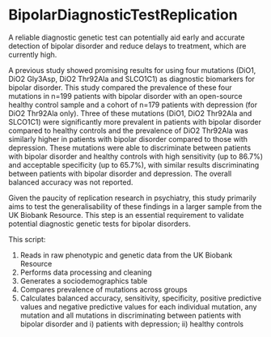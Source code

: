 # BipolarDiagnosticTestReplication
A reliable diagnostic genetic test can potentially aid early and accurate detection of bipolar disorder and reduce delays to treatment, which are currently high. 

A previous study showed promising results for using four mutations (DiO1, DiO2 Gly3Asp, DiO2 Thr92Ala and SLCO1C1) as diagnostic biomarkers for bipolar disorder. This study compared the prevalence of these four mutations in n=199 patients with bipolar disorder with an open-source healthy control sample and a cohort of n=179 patients with depression (for DiO2 Thr92Ala only). Three of these mutations (DiO1, DiO2 Thr92Ala and SLCO1C1) were significantly more prevalent in patients with bipolar disorder compared to healthy controls and the prevalence of DiO2 Thr92Ala was similarly higher in patients with bipolar disorder compared to those with depression. These mutations were able to discriminate between patients with bipolar disorder and healthy controls with high sensitivity (up to 86.7%) and acceptable specificity (up to 65.7%), with similar results discriminating between patients with bipolar disorder and depression. The overall balanced accuracy was not reported.

Given the paucity of replication research in psychiatry, this study primarily aims to test the generalisability of these findings in a larger sample from the UK Biobank Resource. This step is an essential requirement to validate potential diagnostic genetic tests for bipolar disorders. 

This script:
1. Reads in raw phenotypic and genetic data from the UK Biobank Resource
2. Performs data processing and cleaning
3. Generates a sociodemographics table
4. Compares prevalence of mutations across groups
5. Calculates balanced accuracy, sensitivity, specificity, positive predictive values and negative predictive values for each individual mutation, any mutation and all mutations in discriminating between patients with bipolar disorder and i) patients with depression; ii) healthy controls
